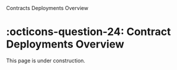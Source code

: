 <nav class="fusiondoc-api-breadcrumbs">
	<span>Contracts</span>
	<span>Deployments</span>
	<span>Overview</span>
</nav>

<h1 class="fusiondoc-api-header" markdown>
	<span class="fusiondoc-api-icon" markdown>:octicons-question-24:</span>
	<span class="fusiondoc-api-name">Contract Deployments Overview</span>
</h1>

This page is under construction.
 
</div>